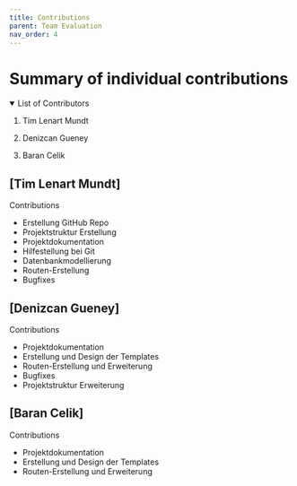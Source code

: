 ```yaml
---
title: Contributions
parent: Team Evaluation
nav_order: 4
---
```


# **Summary of individual contributions**

<details open markdown="block">

<summary>List of Contributors</summary>

1. Tim Lenart Mundt

2. Denizcan Gueney

3. Baran Celik
</details>

## [Tim Lenart Mundt]

Contributions

+ Erstellung GitHub Repo
+ Projektstruktur Erstellung
+ Projektdokumentation
+ Hilfestellung bei Git 
+ Datenbankmodellierung
+ Routen-Erstellung 
+ Bugfixes

## [Denizcan Gueney]

Contributions
+ Projektdokumentation
+ Erstellung und Design der Templates
+ Routen-Erstellung und Erweiterung
+ Bugfixes
+ Projektstruktur Erweiterung



## [Baran Celik]

Contributions
+ Projektdokumentation
+ Erstellung und Design der Templates
+ Routen-Erstellung und Erweiterung

<!---
Quelle von: https://github.com/hwrberlin/fswd-app/blob/main/docs/team-eval/contributions.md letzter Zugriff am: 12.06.2025
-->